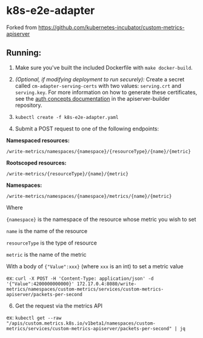 # k8s-e2e-adapter

Forked from https://github.com/kubernetes-incubator/custom-metrics-apiserver

## Running:

1. Make sure you've built the included Dockerfile with `make docker-build`.
   
2. *(Optional, if modifying deployment to run securely):*
   Create a secret called `cm-adapter-serving-certs` with two values:
   `serving.crt` and `serving.key`. For more information on how to
   generate these certificates, see the [auth concepts
   documentation](https://github.com/kubernetes-incubator/apiserver-builder/blob/master/docs/concepts/auth.md)
   in the apiserver-builder repository.

4. `kubectl create -f k8s-e2e-adapter.yaml`

5. Submit a POST request to one of the following endpoints:

**Namespaced resources:**

`/write-metrics/namespaces/{namespace}/{resourceType}/{name}/{metric}`

**Rootscoped resources:**

`/write-metrics/{resourceType}/{name}/{metric}`

**Namespaces:**

`/write-metrics/namespaces/{namespace}/metrics/{name}/{metric}`

Where

`{namespace}` is the namespace of the resource whose metric you wish to set

`name` is the name of the resource

`resourceType` is the type of resource

`metric` is the name of the metric

With a body of `{"Value":xxx}` (where `xxx` is an int) to set a metric value

ex: `curl -X POST -H 'Content-Type: application/json' -d '{"Value":4200000000000}' 172.17.0.4:8080/write-metrics/namespaces/custom-metrics/services/custom-metrics-apiserver/packets-per-second`

6. Get the request via the metrics API

ex: `kubectl get --raw "/apis/custom.metrics.k8s.io/v1beta1/namespaces/custom-metrics/services/custom-metrics-apiserver/packets-per-second" | jq`